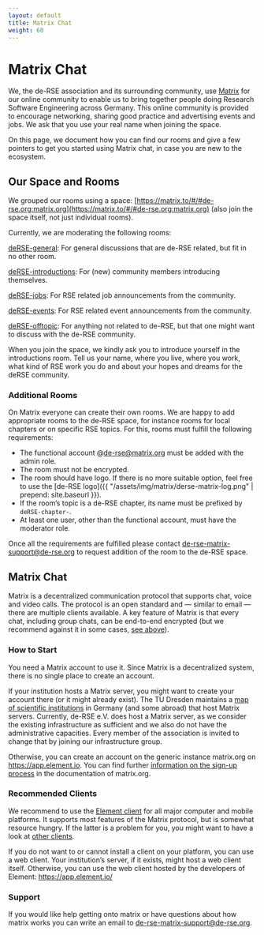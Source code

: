 ```yaml
---
layout: default
title: Matrix Chat
weight: 60
---
```


# Matrix Chat

We, the de-RSE association and its surrounding community, use [Matrix](https://matrix.org) for our online community to enable us to bring together people doing Research Software Engineering across Germany.
This online community is provided to encourage networking, sharing good practice and advertising events and jobs.
We ask that you use your real name when joining the space.

On this page, we document how you can find our rooms and give a few pointers to get you started using Matrix chat, in case you are new to the ecosystem.

## Our Space and Rooms

We grouped our rooms using a space: [https://matrix.to/#/#de-rse.org:matrix.org](https://matrix.to/#/#de-rse.org:matrix.org) (also join the space itself, not just individual rooms).

Currently, we are moderating the following rooms:

[deRSE-general](https://matrix.to/#/#de-rse.org-general:matrix.org): For general discussions that are de-RSE related, but fit in no other room.

[deRSE-introductions](https://matrix.to/#/#de-rse.org-introductions:matrix.org): For (new) community members introducing themselves.

[deRSE-jobs](https://matrix.to/#/#de-rse.org-jobs:matrix.org): For RSE related job announcements from the community.

[deRSE-events](https://matrix.to/#/#de-rse.org-events:matrix.org): For RSE related event announcements from the community.

[deRSE-offtopic](https://matrix.to/#/#de-rse.org-offtopic:matrix.org): For anything not related to de-RSE, but that one might want to discuss with the de-RSE community.

When you join the space, we kindly ask you to introduce yourself in the introductions room.
Tell us your name, where you live, where you work, what kind of RSE work you do and about your hopes and dreams for the deRSE community.

### Additional Rooms

On Matrix everyone can create their own rooms.
We are happy to add appropriate rooms to the de-RSE space, for instance rooms for local chapters or on specific RSE topics.
For this, rooms must fulfill the following requirements:

- The functional account @de-rse@matrix.org must be added with the admin role.
- The room must not be encrypted.
- The room should have logo.
  If there is no more suitable option, feel free to use the [de-RSE logo]({{ "/assets/img/matrix/derse-matrix-log.png" | prepend: site.baseurl }}).
- If the room’s topic is a de-RSE chapter, its name must be prefixed by `deRSE-chapter-`.
- At least one user, other than the functional account, must have the moderator role.

Once all the requirements are fulfilled please contact [de-rse-matrix-support@de-rse.org](mailto:de-rse-matrix-support@de-rse.org) to request addition of the room to the de-RSE space.

## Matrix Chat

Matrix is a decentralized communication protocol that supports chat, voice and video calls.
The protocol is an open standard and — similar to email — there are multiple clients available.
A key feature of Matrix is that every chat, including group chats, can be end-to-end encrypted (but we recommend against it in some cases, [see above](#additional-rooms)).

### How to Start

You need a Matrix account to use it.
Since Matrix is a decentralized system, there is no single place to create an account.

If your institution hosts a Matrix server, you might want to create your account there (or it might already exist).
The TU Dresden maintains a [map of scientific institutions](https://doc.matrix.tu-dresden.de/images/federation_map.svg) in Germany (and some abroad) that host Matrix servers.
Currently, de-RSE e.V. does host a Matrix server, as we consider the existing infrastructure as sufficient and we also do not have the administrative capacities.
Every member of the association is invited to change that by joining our infrastructure group.

Otherwise, you can create an account on the generic instance matrix.org on <https://app.element.io>.
You can find further [information on the sign-up process](https://matrix.org/docs/chat_basics/matrix-for-im/) in the documentation of matrix.org.

### Recommended Clients

We recommend to use the [Element client](https://element.io/download) for all major computer and mobile platforms.
It supports most features of the Matrix protocol, but is somewhat resource hungry.
If the latter is a problem for you, you might want to have a look at [other clients](https://matrix.org/ecosystem/clients/).

If you do not want to or cannot install a client on your platform, you can use a web client.
Your institution’s server, if it exists, might host a web client itself.
Otherwise, you can use the web client hosted by the developers of Element: <https://app.element.io/>

### Support

If you would like help getting onto matrix or have questions about how matrix works you can write an email to [de-rse-matrix-support@de-rse.org](mailto:de-rse-matrix-support@de-rse.org).
